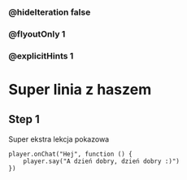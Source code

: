 ### @hideIteration false 
### @flyoutOnly 1
### @explicitHints 1


# Super linia z haszem 
## Step 1
Super ekstra lekcja pokazowa


```ghost
player.onChat("Hej", function () {
    player.say("A dzień dobry, dzień dobry :)")
})


```





